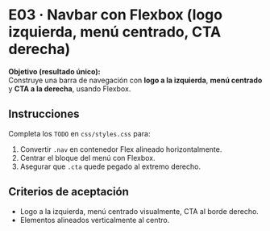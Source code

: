 # E03 · Navbar con Flexbox (logo izquierda, menú centrado, CTA derecha)

**Objetivo (resultado único):**  
Construye una barra de navegación con **logo a la izquierda**, **menú centrado** y **CTA a la derecha**, usando Flexbox.

## Instrucciones
Completa los `TODO` en `css/styles.css` para:
1. Convertir `.nav` en contenedor Flex alineado horizontalmente.
2. Centrar el bloque del menú con Flexbox.
3. Asegurar que `.cta` quede pegado al extremo derecho.

## Criterios de aceptación
- Logo a la izquierda, menú centrado visualmente, CTA al borde derecho.
- Elementos alineados verticalmente al centro.
